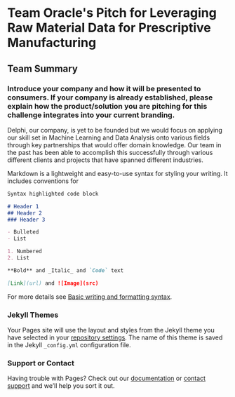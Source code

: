 # Team Oracle's Pitch for Leveraging Raw Material Data for Prescriptive Manufacturing

## Team Summary 

### Introduce your company and how it will be presented to consumers. If your company is already established, please explain how the product/solution you are pitching for this challenge integrates into your current branding.
Delphi, our company, is yet to be founded but we would focus on applying our skill set in Machine Learning and Data Analysis onto various fields through key partnerships that would offer domain knowledge. Our team in the past has been able to accomplish this successfully through various different clients and projects that have spanned different industries. 


Markdown is a lightweight and easy-to-use syntax for styling your writing. It includes conventions for

```markdown
Syntax highlighted code block

# Header 1
## Header 2
### Header 3

- Bulleted
- List

1. Numbered
2. List

**Bold** and _Italic_ and `Code` text

[Link](url) and ![Image](src)
```

For more details see [Basic writing and formatting syntax](https://docs.github.com/en/github/writing-on-github/getting-started-with-writing-and-formatting-on-github/basic-writing-and-formatting-syntax).

### Jekyll Themes

Your Pages site will use the layout and styles from the Jekyll theme you have selected in your [repository settings](https://github.com/PrathicSundararajan/RPM/settings/pages). The name of this theme is saved in the Jekyll `_config.yml` configuration file.

### Support or Contact

Having trouble with Pages? Check out our [documentation](https://docs.github.com/categories/github-pages-basics/) or [contact support](https://support.github.com/contact) and we’ll help you sort it out.
